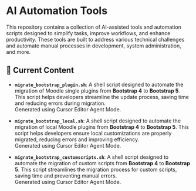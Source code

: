 # AI Automation Tools

This repository contains a collection of AI-assisted tools and automation scripts designed to simplify tasks, improve workflows, and enhance productivity. These tools are built to address various technical challenges and automate manual processes in development, system administration, and more.

## 🚀 Current Content

- **`migrate_bootstrap_plugin.sh`**: A shell script designed to automate the migration of Moodle single plugins from **Bootstrap 4** to **Bootstrap 5**. This script helps developers streamline the update process, saving time and reducing errors during migration.  
  Generated using Cursor Editor Agent Mode.

- **`migrate_bootstrap_local.sh`**: A shell script designed to automate the migration of local Moodle plugins from **Bootstrap 4** to **Bootstrap 5**. This script helps developers ensure local customizations are properly migrated, reducing errors and improving efficiency.  
  Generated using Cursor Editor Agent Mode.

- **`migrate_bootstrap_customscripts.sh`**: A shell script designed to automate the migration of custom scripts from **Bootstrap 4** to **Bootstrap 5**. This script streamlines the migration process for custom scripts, saving time and preventing manual errors.  
  Generated using Cursor Editor Agent Mode.

